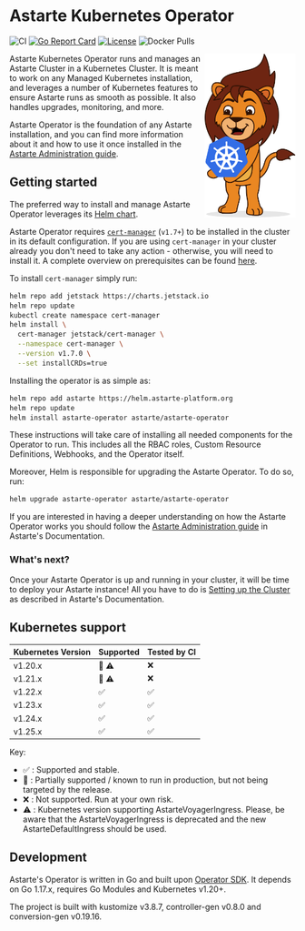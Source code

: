# Astarte Kubernetes Operator

![CI](https://github.com/astarte-platform/astarte-kubernetes-operator/workflows/Operator%20e2e%20tests/badge.svg?branch=release-1.0)
[![Go Report Card](https://goreportcard.com/badge/github.com/astarte-platform/astarte-kubernetes-operator)](https://goreportcard.com/report/github.com/astarte-platform/astarte-kubernetes-operator)
[![License](http://img.shields.io/:license-apache-blue.svg)](http://www.apache.org/licenses/LICENSE-2.0.html)
![Docker Pulls](https://img.shields.io/docker/pulls/astarte/astarte-kubernetes-operator)

<img src="mascotte.svg" align="right" width="160px" />
Astarte Kubernetes Operator runs and manages an Astarte Cluster in a Kubernetes Cluster. It is meant to
work on any Managed Kubernetes installation, and leverages a number of Kubernetes features to ensure
Astarte runs as smooth as possible. It also handles upgrades, monitoring, and more.

Astarte Operator is the foundation of any Astarte installation, and you can find more information about it
and how to use it once installed in the
[Astarte Administration guide](https://docs.astarte-platform.org/1.0/001-intro_administrator.html).

## Getting started

The preferred way to install and manage Astarte Operator leverages its [Helm
chart](https://artifacthub.io/packages/helm/astarte/astarte-operator).

Astarte Operator requires [`cert-manager`](https://cert-manager.io/) (`v1.7+`) to be installed in
the cluster in its default configuration. If you are using `cert-manager` in your cluster already
you don't need to take any action - otherwise, you will need to install it. A complete overview on
prerequisites can be found
[here](https://docs.astarte-platform.org/1.0/020-prerequisites.html#content).

To install `cert-manager` simply run:
```bash
helm repo add jetstack https://charts.jetstack.io
helm repo update
kubectl create namespace cert-manager
helm install \
  cert-manager jetstack/cert-manager \
  --namespace cert-manager \
  --version v1.7.0 \
  --set installCRDs=true
```

Installing the operator is as simple as:
```bash
helm repo add astarte https://helm.astarte-platform.org
helm repo update
helm install astarte-operator astarte/astarte-operator
```

These instructions will take care of installing all needed components for the Operator to run. This
includes all the RBAC roles, Custom Resource Definitions, Webhooks, and the Operator itself.

Moreover, Helm is responsible for upgrading the Astarte Operator. To do so, run:
```bash
helm upgrade astarte-operator astarte/astarte-operator
```

If you are interested in having a deeper understanding on how the Astarte Operator works you should
follow the [Astarte Administration
guide](https://docs.astarte-platform.org/1.0/001-intro_administrator.html#content) in Astarte's
Documentation.

### What's next?

Once your Astarte Operator is up and running in your cluster, it will be time to deploy your Astarte
instance! All you have to do is [Setting up the
Cluster](https://docs.astarte-platform.org/1.0/060-setup_cluster.html#content) as described in
Astarte's Documentation.

## Kubernetes support

| Kubernetes Version | Supported                        | Tested by CI                     |
| ------------------ | -------------------------------- | -------------------------------- |
| v1.20.x            | :large_orange_diamond: :warning: | :x:                              |
| v1.21.x            | :large_orange_diamond: :warning: | :x:                              |
| v1.22.x            | :white_check_mark:               | :white_check_mark:               |
| v1.23.x            | :white_check_mark:               | :white_check_mark:               |
| v1.24.x            | :white_check_mark:               | :white_check_mark:               |
| v1.25.x            | :white_check_mark:               | :white_check_mark:               |

Key:

* :white_check_mark: : Supported and stable.
* :large_orange_diamond: : Partially supported / known to run in production, but not being targeted
  by the release.
* :x: : Not supported. Run at your own risk.
* :warning: : Kubernetes version supporting AstarteVoyagerIngress. Please, be aware that the
  AstarteVoyagerIngress is deprecated and the new AstarteDefaultIngress should be used.

## Development

Astarte's Operator is written in Go and built upon [Operator
SDK](https://github.com/operator-framework/operator-sdk). It depends on Go 1.17.x, requires Go
Modules and Kubernetes v1.20+.

The project is built with kustomize v3.8.7, controller-gen v0.8.0 and conversion-gen v0.19.16.

